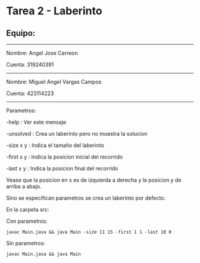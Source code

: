 # Tarea 2 - Laberinto

## Equipo:

---

Nombre: Angel Jose Carreon

Cuenta: 319240391

---

Nombre: Miguel Angel Vargas Campos

Cuenta: 423114223

---
Parametros: 
 
-help : Ver este mensaje 

-unsolved : Crea un laberinto pero no muestra la solucion 

-size x y : Indica el tamaño del laberinto 

-first x y : Indica la posicion inicial del recorrido 

-last x y : Indica la posicion final del recorrido 
 
Vease que la posicion en x es de izquierda a derecha y la posicion y de arriba a abajo. 

Sino se especifican parametros se crea un laberinto por defecto.


En la carpeta src:

Con parametros:

```shell
javac Main.java && java Main -size 11 15 -first 1 1 -last 10 0
```

Sin parametros:
```shell
javac Main.java && java Main
```